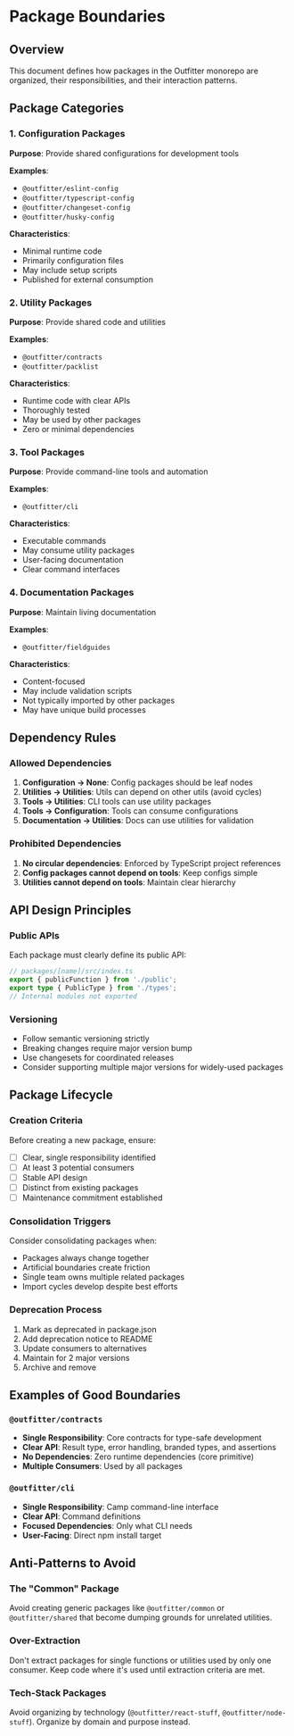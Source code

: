 # Package Boundaries

## Overview

This document defines how packages in the Outfitter monorepo are organized,
their responsibilities, and their interaction patterns.

## Package Categories

### 1. Configuration Packages

**Purpose**: Provide shared configurations for development tools

**Examples**:

- `@outfitter/eslint-config`
- `@outfitter/typescript-config`
- `@outfitter/changeset-config`
- `@outfitter/husky-config`

**Characteristics**:

- Minimal runtime code
- Primarily configuration files
- May include setup scripts
- Published for external consumption

### 2. Utility Packages

**Purpose**: Provide shared code and utilities

**Examples**:

- `@outfitter/contracts`
- `@outfitter/packlist`

**Characteristics**:

- Runtime code with clear APIs
- Thoroughly tested
- May be used by other packages
- Zero or minimal dependencies

### 3. Tool Packages

**Purpose**: Provide command-line tools and automation

**Examples**:

- `@outfitter/cli`

**Characteristics**:

- Executable commands
- May consume utility packages
- User-facing documentation
- Clear command interfaces

### 4. Documentation Packages

**Purpose**: Maintain living documentation

**Examples**:

- `@outfitter/fieldguides`

**Characteristics**:

- Content-focused
- May include validation scripts
- Not typically imported by other packages
- May have unique build processes

## Dependency Rules

### Allowed Dependencies

1. **Configuration → None**: Config packages should be leaf nodes
2. **Utilities → Utilities**: Utils can depend on other utils (avoid cycles)
3. **Tools → Utilities**: CLI tools can use utility packages
4. **Tools → Configuration**: Tools can consume configurations
5. **Documentation → Utilities**: Docs can use utilities for validation

### Prohibited Dependencies

1. **No circular dependencies**: Enforced by TypeScript project references
2. **Config packages cannot depend on tools**: Keep configs simple
3. **Utilities cannot depend on tools**: Maintain clear hierarchy

## API Design Principles

### Public APIs

Each package must clearly define its public API:

```typescript
// packages/[name]/src/index.ts
export { publicFunction } from './public';
export type { PublicType } from './types';
// Internal modules not exported
```

### Versioning

- Follow semantic versioning strictly
- Breaking changes require major version bump
- Use changesets for coordinated releases
- Consider supporting multiple major versions for widely-used packages

## Package Lifecycle

### Creation Criteria

Before creating a new package, ensure:

- [ ] Clear, single responsibility identified
- [ ] At least 3 potential consumers
- [ ] Stable API design
- [ ] Distinct from existing packages
- [ ] Maintenance commitment established

### Consolidation Triggers

Consider consolidating packages when:

- Packages always change together
- Artificial boundaries create friction
- Single team owns multiple related packages
- Import cycles develop despite best efforts

### Deprecation Process

1. Mark as deprecated in package.json
2. Add deprecation notice to README
3. Update consumers to alternatives
4. Maintain for 2 major versions
5. Archive and remove

## Examples of Good Boundaries

### `@outfitter/contracts`

- **Single Responsibility**: Core contracts for type-safe development
- **Clear API**: Result type, error handling, branded types, and assertions
- **No Dependencies**: Zero runtime dependencies (core primitive)
- **Multiple Consumers**: Used by all packages

### `@outfitter/cli`

- **Single Responsibility**: Camp command-line interface
- **Clear API**: Command definitions
- **Focused Dependencies**: Only what CLI needs
- **User-Facing**: Direct npm install target

## Anti-Patterns to Avoid

### The "Common" Package

Avoid creating generic packages like `@outfitter/common` or `@outfitter/shared`
that become dumping grounds for unrelated utilities.

### Over-Extraction

Don't extract packages for single functions or utilities used by only one
consumer. Keep code where it's used until extraction criteria are met.

### Tech-Stack Packages

Avoid organizing by technology (`@outfitter/react-stuff`,
`@outfitter/node-stuff`). Organize by domain and purpose instead.
